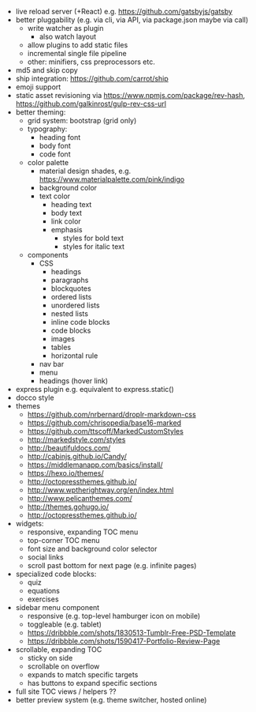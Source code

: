 - live reload server (+React) e.g. https://github.com/gatsbyjs/gatsby
- better pluggability (e.g. via cli, via API, via package.json maybe via call)
  - write watcher as plugin
    - also watch layout
  - allow plugins to add static files
  - incremental single file pipeline
  - other: minifiers, css preprocessors etc.
- md5 and skip copy
- ship integration: https://github.com/carrot/ship
- emoji support
- static asset revisioning via https://www.npmjs.com/package/rev-hash, https://github.com/galkinrost/gulp-rev-css-url
- better theming:
  - grid system: bootstrap (grid only)
  - typography:
    - heading font
    - body font
    - code font
  - color palette
    - material design shades, e.g. https://www.materialpalette.com/pink/indigo
    - background color
    - text color
      - heading text
      - body text
      - link color
      - emphasis
        - styles for bold text
        - styles for italic text
  - components
    - CSS
      - headings
      - paragraphs
      - blockquotes
      - ordered lists
      - unordered lists
      - nested lists
      - inline code blocks
      - code blocks
      - images
      - tables
      - horizontal rule
    - nav bar
    - menu
    - headings (hover link)
- express plugin e.g. equivalent to express.static()
- docco style
- themes
  - https://github.com/nrbernard/droplr-markdown-css
  - https://github.com/chrisopedia/base16-marked
  - https://github.com/ttscoff/MarkedCustomStyles
  - http://markedstyle.com/styles
  - http://beautifuldocs.com/
  - http://cabinjs.github.io/Candy/
  - https://middlemanapp.com/basics/install/
  - https://hexo.io/themes/
  - http://octopressthemes.github.io/
  - http://www.wptherightway.org/en/index.html
  - http://www.pelicanthemes.com/
  - http://themes.gohugo.io/
  - http://octopressthemes.github.io/
- widgets:
  - responsive, expanding TOC menu
  - top-corner TOC menu
  - font size and background color selector
  - social links
  - scroll past bottom for next page (e.g. infinite pages)
- specialized code blocks:
  - quiz
  - equations
  - exercises
- sidebar menu component
  - responsive (e.g. top-level hamburger icon on mobile)
  - toggleable (e.g. tablet)
  - https://dribbble.com/shots/1830513-Tumblr-Free-PSD-Template
  - https://dribbble.com/shots/1590417-Portfolio-Review-Page
- scrollable, expanding TOC
  - sticky on side
  - scrollable on overflow
  - expands to match specific targets
  - has buttons to expand specific sections
- full site TOC views / helpers ??
- better preview system (e.g. theme switcher, hosted online)

